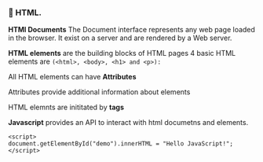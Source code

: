 ### **👋 HTML.**


**HTMl Documents** The Document interface represents any web page loaded in the browser. It exist on a server and are rendered by a Web server. 

**HTML elements** are the building blocks of HTML pages
4 basic HTML elements are `(<html>, <body>, <h1> and <p>):`


All HTML elements can have **Attributes**

Attributes provide additional information about elements

HTML elemnts are inititated by **tags**


**Javascript** provides an API to interact with html documetns and elements.

```
<script>
document.getElementById("demo").innerHTML = "Hello JavaScript!";
</script>
```
